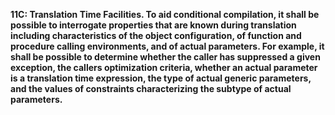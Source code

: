**11C: Translation Time Facilities.  To aid conditional compilation, it shall be possible to interrogate properties that are known during translation including characteristics of the object configuration, of function and procedure calling environments, and of actual parameters. For example, it shall be possible to determine whether the caller has suppressed a given exception, the callers optimization criteria, whether an actual parameter is a translation time expression, the type of actual generic parameters, and the values of constraints characterizing the subtype of actual parameters.**
